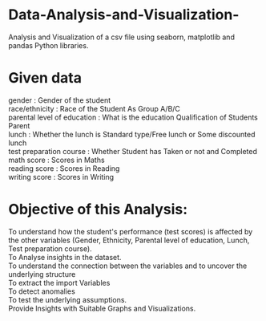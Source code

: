 # Data-Analysis-and-Visualization-
Analysis and Visualization of a csv file using seaborn, matplotlib and pandas Python libraries. 

# Given data
gender                                     : Gender of the student <br/>
  race/ethnicity                         : Race of the Student As Group A/B/C <br/>
parental level of education  : What is the education Qualification of Students Parent<br/>
lunch                                        : Whether the lunch is Standard type/Free lunch or Some discounted lunch<br/>
test preparation course        : Whether Student has Taken or not and Completed<br/>
math score                              : Scores in Maths<br/>
reading score                          : Scores in Reading<br/>
writing score                           : Scores in Writing<br/>

# Objective of this Analysis:

To understand how the student's performance (test scores) is affected by the other variables (Gender, Ethnicity, Parental level of education, Lunch, Test preparation course).<br/>
To Analyse insights in the dataset.<br/>
To understand the connection between the variables and to uncover the underlying structure<br/>
To extract the import Variables<br/>
To detect anomalies<br/>
To test the underlying assumptions.<br/>
Provide Insights with Suitable Graphs and Visualizations.
